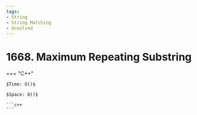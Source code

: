 ```yaml
---
tags:
- String
- String Matching
- Unsolved
---
```



# 1668. Maximum Repeating Substring

=== "C++"

    $Time: O()$

    $Space: O()$

    ```c++
    ```